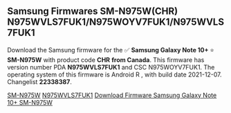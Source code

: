 <h2>Samsung Firmwares SM-N975W(CHR) N975WVLS7FUK1/N975WOYV7FUK1/N975WVLS7FUK1</h2>
Download the Samsung firmware for the ✅ <strong>Samsung Galaxy Note 10+ </strong> ⭐ <strong>SM-N975W</strong> with product code <strong>CHR</strong> <strong> from Canada</strong>. This firmware has version number PDA <strong>N975WVLS7FUK1</strong> and CSC N975WOYV7FUK1. The operating system of this firmware is Android R , with build date 2021-12-07. Changelist <strong>22338387</strong>.


[SM-N975W](https://samfirm.shop/samsung/model/SM-N975W)
[N975WVLS7FUK1](https://samfirm.shop/samsung/pda/N975WVLS7FUK1)
[Download Firmware Samsung Galaxy Note 10+ SM-N975W](https://samfirm.shop/samsung/firmware/480609)
